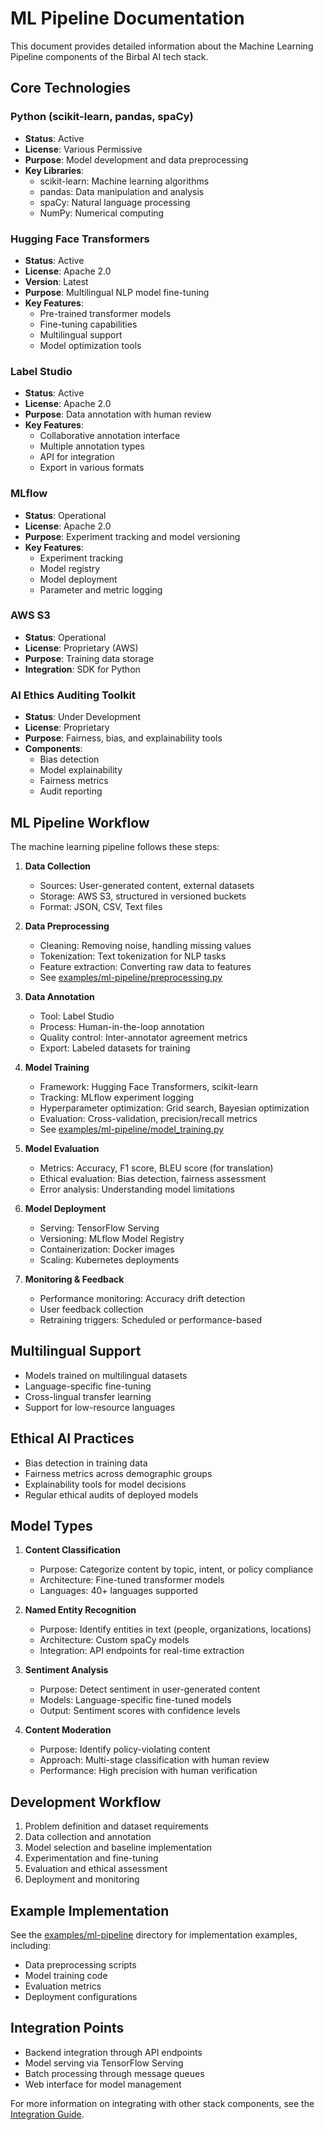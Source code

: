 # ML Pipeline Documentation

This document provides detailed information about the Machine Learning Pipeline components of the Birbal AI tech stack.

## Core Technologies

### Python (scikit-learn, pandas, spaCy)
- **Status**: Active
- **License**: Various Permissive
- **Purpose**: Model development and data preprocessing
- **Key Libraries**:
  - scikit-learn: Machine learning algorithms
  - pandas: Data manipulation and analysis
  - spaCy: Natural language processing
  - NumPy: Numerical computing

### Hugging Face Transformers
- **Status**: Active
- **License**: Apache 2.0
- **Version**: Latest
- **Purpose**: Multilingual NLP model fine-tuning
- **Key Features**:
  - Pre-trained transformer models
  - Fine-tuning capabilities
  - Multilingual support
  - Model optimization tools

### Label Studio
- **Status**: Active
- **License**: Apache 2.0
- **Purpose**: Data annotation with human review
- **Key Features**:
  - Collaborative annotation interface
  - Multiple annotation types
  - API for integration
  - Export in various formats

### MLflow
- **Status**: Operational
- **License**: Apache 2.0
- **Purpose**: Experiment tracking and model versioning
- **Key Features**:
  - Experiment tracking
  - Model registry
  - Model deployment
  - Parameter and metric logging

### AWS S3
- **Status**: Operational
- **License**: Proprietary (AWS)
- **Purpose**: Training data storage
- **Integration**: SDK for Python

### AI Ethics Auditing Toolkit
- **Status**: Under Development
- **License**: Proprietary
- **Purpose**: Fairness, bias, and explainability tools
- **Components**:
  - Bias detection
  - Model explainability
  - Fairness metrics
  - Audit reporting

## ML Pipeline Workflow

The machine learning pipeline follows these steps:

1. **Data Collection**
   - Sources: User-generated content, external datasets
   - Storage: AWS S3, structured in versioned buckets
   - Format: JSON, CSV, Text files

2. **Data Preprocessing**
   - Cleaning: Removing noise, handling missing values
   - Tokenization: Text tokenization for NLP tasks
   - Feature extraction: Converting raw data to features
   - See [examples/ml-pipeline/preprocessing.py](../examples/ml-pipeline/preprocessing.py)

3. **Data Annotation**
   - Tool: Label Studio
   - Process: Human-in-the-loop annotation
   - Quality control: Inter-annotator agreement metrics
   - Export: Labeled datasets for training

4. **Model Training**
   - Framework: Hugging Face Transformers, scikit-learn
   - Tracking: MLflow experiment logging
   - Hyperparameter optimization: Grid search, Bayesian optimization
   - Evaluation: Cross-validation, precision/recall metrics
   - See [examples/ml-pipeline/model_training.py](../examples/ml-pipeline/model_training.py)

5. **Model Evaluation**
   - Metrics: Accuracy, F1 score, BLEU score (for translation)
   - Ethical evaluation: Bias detection, fairness assessment
   - Error analysis: Understanding model limitations

6. **Model Deployment**
   - Serving: TensorFlow Serving
   - Versioning: MLflow Model Registry
   - Containerization: Docker images
   - Scaling: Kubernetes deployments

7. **Monitoring & Feedback**
   - Performance monitoring: Accuracy drift detection
   - User feedback collection
   - Retraining triggers: Scheduled or performance-based

## Multilingual Support

- Models trained on multilingual datasets
- Language-specific fine-tuning
- Cross-lingual transfer learning
- Support for low-resource languages

## Ethical AI Practices

- Bias detection in training data
- Fairness metrics across demographic groups
- Explainability tools for model decisions
- Regular ethical audits of deployed models

## Model Types

1. **Content Classification**
   - Purpose: Categorize content by topic, intent, or policy compliance
   - Architecture: Fine-tuned transformer models
   - Languages: 40+ languages supported

2. **Named Entity Recognition**
   - Purpose: Identify entities in text (people, organizations, locations)
   - Architecture: Custom spaCy models
   - Integration: API endpoints for real-time extraction

3. **Sentiment Analysis**
   - Purpose: Detect sentiment in user-generated content
   - Models: Language-specific fine-tuned models
   - Output: Sentiment scores with confidence levels

4. **Content Moderation**
   - Purpose: Identify policy-violating content
   - Approach: Multi-stage classification with human review
   - Performance: High precision with human verification

## Development Workflow

1. Problem definition and dataset requirements
2. Data collection and annotation
3. Model selection and baseline implementation
4. Experimentation and fine-tuning
5. Evaluation and ethical assessment
6. Deployment and monitoring

## Example Implementation

See the [examples/ml-pipeline](../examples/ml-pipeline) directory for implementation examples, including:
- Data preprocessing scripts
- Model training code
- Evaluation metrics
- Deployment configurations

## Integration Points

- Backend integration through API endpoints
- Model serving via TensorFlow Serving
- Batch processing through message queues
- Web interface for model management

For more information on integrating with other stack components, see the [Integration Guide](INTEGRATION.md).
